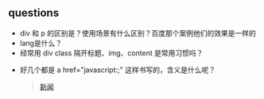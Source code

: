 ## questions ##
- div 和 p 的区别是？使用场景有什么区别？百度那个案例他们的效果是一样的
- lang是什么？
- 经常用 div class 隔开标题、img、content 是常用习惯吗？
    ><div class="form-item"></div>   
- 好几个都是 a href="javascript:;" 这样书写的，含义是什么呢？
    > <a href="javascript:;">新闻</a> 

    
    
    
